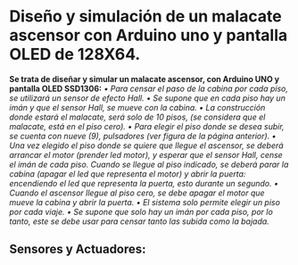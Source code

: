 # **Diseño y simulación de un malacate ascensor con Arduino uno y pantalla OLED de 128X64.**

**Se trata de diseñar y simular un malacate ascensor, con Arduino UNO y pantalla OLED SSD1306:**
*• Para censar el paso de la cabina por cada piso, se utilizará un sensor de efecto Hall.
• Se supone que en cada piso hay un imán y que el sensor Hall, se mueve con la cabina.
• La construcción donde estará el malacate, será solo de 10 pisos, (se considera que el malacate, está en el piso cero).
• Para elegir el piso donde se desea subir, se cuenta con nueve (9), pulsadores (ver figura de la página anterior).
• Una vez elegido el piso donde se quiere que llegue el ascensor, se deberá arrancar el motor (prender led motor), y esperar que el sensor Hall, cense el imán de cada piso.
Cuando se llegue al piso indicado, se deberá parar la cabina (apagar el led que representa el motor) y abrir la puerta: encendiendo el led que representa la puerta, esto durante un segundo.
• Cuando el ascensor llegue al piso cero, se debe apagar el motor que mueve la cabina y abrir la puerta.
• El sistema solo permite elegir un piso por cada viaje.
• Se supone que solo hay un imán por cada piso, por lo tanto, este se debe usar para censar tanto las subida como la bajada.*

## Sensores y Actuadores:

